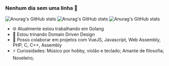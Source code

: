 ### Nenhum dia sem uma linha 👋

![Anurag's GitHub stats](https://github-readme-stats.vercel.app/api?username=nandobas&theme=dark&hide=contribs,prs)
![Anurag's GitHub stats](https://github-readme-stats.vercel.app/api?username=nandobas&count_private=true)
![Anurag's GitHub stats](https://github-readme-stats.vercel.app/api?username=nandobas&show_icons=true)

- :globe_with_meridians: Atualmente estou trabalhando em Golang
- 🌱 Estou trinando Domain Driven Design
- 👯 Posso colaborar em projetos com VueJS, Javascript, Web Assembly, PHP, C, C++, Assembly
- ⚡ Curiosidades: Músico por hobby, violão e teclado; Amante de filosofia; Noveleiro; 
